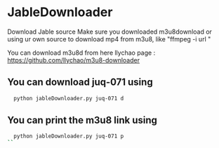 # JableDownloader
Download Jable source
Make sure you downloaded m3u8download or using ur own source to download mp4 from m3u8, like "ffmpeg -i url "

You can download m3u8d from here llychao page : https://github.com/llychao/m3u8-downloader

## You can download juq-071 using
```bash
  python jableDownloader.py juq-071 d
```
## You can print the m3u8 link using
```bash
  python jableDownloader.py juq-071 p
``
